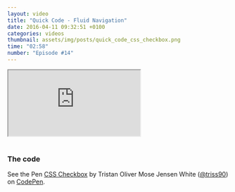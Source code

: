 ```yaml
---
layout: video
title: "Quick Code - Fluid Navigation"
date: 2016-04-11 09:32:51 +0100
categories: videos
thumbnail: assets/img/posts/quick_code_css_checkbox.png
time: "02:58"
number: "Episode #14"
---
```


<div class="responsive-video">
   <iframe src="https://www.youtube.com/embed/kCqwXRdPOMg"></iframe>
</div>

<br>

### The code

<p data-height="268" data-theme-id="16012" data-slug-hash="mPVmwR" data-default-tab="result" data-user="triss90" class="codepen">See the Pen <a href="http://codepen.io/triss90/pen/mPVmwR/">CSS Checkbox</a> by Tristan Oliver Mose Jensen White (<a href="http://codepen.io/triss90">@triss90</a>) on <a href="http://codepen.io">CodePen</a>.</p>
<script async src="//assets.codepen.io/assets/embed/ei.js"></script>

